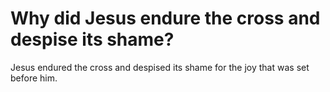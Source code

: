 # Why did Jesus endure the cross and despise its shame?

Jesus endured the cross and despised its shame for the joy that was set before him.
